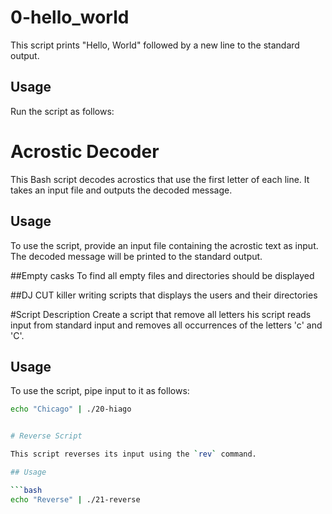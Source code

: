 # 0-hello_world

This script prints "Hello, World" followed by a new line to the standard output.

## Usage

Run the script as follows:

# Acrostic Decoder

This Bash script decodes acrostics that use the first letter of each line. It takes an input file and outputs the decoded message.

## Usage

To use the script, provide an input file containing the acrostic text as input. The decoded message will be printed to the standard output.


##Empty casks
To find all empty files and directories should be displayed 

##DJ CUT killer
writing scripts that displays the users and their directories

#Script Description
Create a script that remove all letters
his script reads input from standard input and removes all occurrences of the letters 'c' and 'C'.

## Usage

To use the script, pipe input to it as follows:

```bash
echo "Chicago" | ./20-hiago


# Reverse Script

This script reverses its input using the `rev` command.

## Usage

```bash
echo "Reverse" | ./21-reverse

